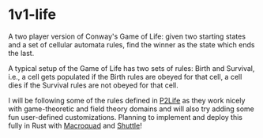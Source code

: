 # 1v1-life
A two player version of Conway's Game of Life: given two starting states and a set of cellular automata rules, find the winner as the state which ends the last. 

A typical setup of the Game of Life has two sets of rules: Birth and Survival, i.e., a cell gets populated if the Birth rules are obeyed for that cell, a cell dies if the Survival rules are not obeyed for that cell. 

I will be following some of the rules defined in [P2Life](https://www.dcs.bbk.ac.uk/~gr/pdf/p2life.pdf) as they work nicely with game-theoretic and field theory domains and will also try adding some fun user-defined customizations. Planning to implement and deploy this fully in Rust with [Macroquad](https://macroquad.rs/) and [Shuttle](https://www.shuttle.rs/)!
